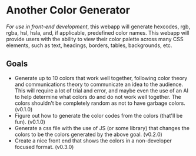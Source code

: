 # Another Color Generator
<em>For use in front-end development</em>, this webapp will generate hexcodes, rgb, rgba, hsl, hsla, and, if applicable, predefined color names. This webapp will provide
users with the ability to view their color palette across many CSS elements, such as text, headings, borders, tables, backgrounds, etc. 

## Goals
- Generate up to 10 colors that work well together, following color theory and communications theory to communicate an idea to the audience. This will require a lot of trial and error, and maybe even the use of an AI to help determine what colors do and do not work well together. The colors shouldn't be completely random as not to have garbage colors. (v0.1.0)
- Figure out how to generate the color codes from the colors (that'll be fun). (v0.1.0)
- Generate a css file with the use of JS (or some library) that changes the colors to be the colors generated by the above goal. (v0.2.0)
- Create a nice front end that shows the colors in a non-developer focused format. (v0.3.0)
